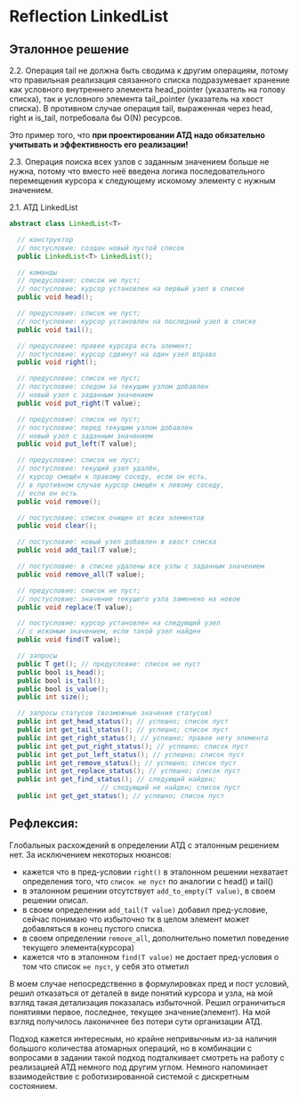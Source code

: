 # Reflection LinkedList<T>

## Эталонное решение

2.2. Операция tail не должна быть сводима к другим операциям, потому что правильная 
реализация связанного списка подразумевает хранение как условного внутреннего 
элемента head_pointer (указатель на голову списка), так и условного элемента 
tail_pointer (указатель на хвост списка). В противном случае операция tail, 
выраженная через head, right и is_tail, потребовала бы O(N) ресурсов.

Это пример того, что **при проектировании АТД надо обязательно учитывать и эффективность его реализации!**

2.3. Операция поиска всех узлов с заданным значением больше не нужна, 
потому что вместо неё введена логика последовательного перемещения курсора 
к следующему искомому элементу с нужным значением.

2.1. АТД LinkedList
```java
abstract class LinkedList<T>

  // конструктор
  // постусловие: создан новый пустой список
  public LinkedList<T> LinkedList();

  // команды
  // предусловие: список не пуст; 
  // постусловие: курсор установлен на первый узел в списке
  public void head(); 

  // предусловие: список не пуст; 
  // постусловие: курсор установлен на последний узел в списке
  public void tail(); 

  // предусловие: правее курсора есть элемент; 
  // постусловие: курсор сдвинут на один узел вправо
  public void right(); 

  // предусловие: список не пуст; 
  // постусловие: следом за текущим узлом добавлен 
  // новый узел с заданным значением
  public void put_right(T value); 

  // предусловие: список не пуст; 
  // постусловие: перед текущим узлом добавлен 
  // новый узел с заданным значением
  public void put_left(T value); 

  // предусловие: список не пуст; 
  // постусловие: текущий узел удалён, 
  // курсор смещён к правому соседу, если он есть, 
  // в противном случае курсор смещён к левому соседу,
  // если он есть
  public void remove();

  // постусловие: список очищен от всех элементов
  public void clear(); 

  // постусловие: новый узел добавлен в хвост списка
  public void add_tail(T value); 

  // постусловие: в списке удалены все узлы с заданным значением
  public void remove_all(T value);

  // предусловие: список не пуст;
  // постусловие: значение текущего узла заменено на новое
  public void replace(T value); 

  // постусловие: курсор установлен на следующий узел 
  // с искомым значением, если такой узел найден
  public void find(T value); 

  // запросы
  public T get(); // предусловие: список не пуст
  public bool is_head();
  public bool is_tail();
  public bool is_value();
  public int size();

  // запросы статусов (возможные значения статусов)
  public int get_head_status(); // успешно; список пуст
  public int get_tail_status(); // успешно; список пуст
  public int get_right_status(); // успешно; правее нету элемента
  public int get_put_right_status(); // успешно; список пуст
  public int get_put_left_status(); // успешно; список пуст
  public int get_remove_status(); // успешно; список пуст
  public int get_replace_status(); // успешно; список пуст
  public int get_find_status(); // следующий найден; 
                       // следующий не найден; список пуст
  public int get_get_status(); // успешно; список пуст
```

## Рефлексия:

Глобальных расхождений в определении АТД с эталонным решением нет. 
За исключением некоторых нюансов: 
- кажется что в пред-условии `right()` в эталонном решении нехватает определения того,
что `список не пуст` по аналогии с head() и tail()
- в эталонном решении отсутствует `add_to_empty(T value)`, в своем решении описал.
- в своем определении `add_tail(T value)` добавил пред-условие, сейчас понимаю что избыточно
тк в целом элемент может добавляться в конец пустого списка.
- в своем определении `remove_all`, дополнительно пометил поведение текущего элемента(курсора)
- кажется что в эталонном `find(T value)` не достает пред-условия о том что список `не пуст`, 
у себя это отметил

В моем случае непосредственно в формулировках пред и пост условий, решил отказаться
от деталей в виде понятий курсора и узла, на мой взгляд такая детализация показалась избыточной. 
Решил ограничиться понятиями первое, последнее, текущее значение(элемент). 
На мой взгляд получилось лаконичнее без потери сути организации АТД.

Подход кажется интересным, но крайне непривычным из-за наличия большого количества
атомарных операций, но в комбинации с вопросами в задании такой подход подталкивает 
смотреть на работу с реализацией АТД немного под другим углом.
Немного напоминает взаимодействие с роботизированной системой с дискретным состоянием.
